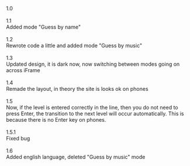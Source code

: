 1.0<br>
<br>
1.1<br>
Added mode "Guess by name"<br>
<br>
1.2<br>
Rewrote code a little and added mode "Guess by music"<br>
<br>
1.3<br>
Updated design, it is dark now, now switching between modes going on across iFrame<br>
<br>
1.4 <br>
Remade the layout, in theory the site is looks ok on phones<br>
<br>
1.5<br>
Now, if the level is entered correctly in the line, then you do not need to press Enter, the transition to the next level will occur automatically. This is because there is no Enter key on phones.<br>
<br>
1.5.1<br>
Fixed bug<br>
<br>
1.6<br>
Added english language, deleted "Guess by music" mode<br>
<br>
